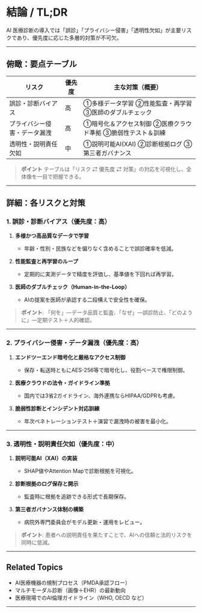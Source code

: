 # 結論 / TL;DR

AI 医療診断の導入では「誤診」「プライバシー侵害」「透明性欠如」が主要リスクであり、優先度に応じた多層的対策が不可欠。

---

## 俯瞰：要点テーブル

| リスク            | 優先度 | 主な対策（概要）                         |
| -------------- | --- | -------------------------------- |
| 誤診・診断バイアス      | 高   | ①多様データ学習 ②性能監査・再学習 ③医師のダブルチェック   |
| プライバシー侵害・データ漏洩 | 高   | ①暗号化＆アクセス制御 ②医療クラウド準拠 ③脆弱性テスト＆訓練 |
| 透明性・説明責任欠如     | 中   | ①説明可能AI(XAI) ②診断根拠ログ ③第三者ガバナンス   |

> **ポイント**
> テーブルは「リスク ⇄ 優先度 ⇄ 対策」の対応を可視化し、全体像を一目で把握できる。

---

## 詳細：各リスクと対策

### 1. 誤診・診断バイアス（優先度：高）

1. **多様かつ高品質なデータで学習**

   * 年齢・性別・民族などを偏りなく含めることで誤診確率を低減。
2. **性能監査と再学習のループ**

   * 定期的に実測データで精度を評価し、基準値を下回れば再学習。
3. **医師のダブルチェック（Human-in-the-Loop）**

   * AIの提案を医師が承認する二段構えで安全性を確保。

> **ポイント**: 「何を」—データ品質と監査、「なぜ」—誤診防止、「どのように」—定期テスト＋人的確認。

---

### 2. プライバシー侵害・データ漏洩（優先度：高）

1. **エンドツーエンド暗号化と厳格なアクセス制御**

   * 保存・転送時ともにAES-256等で暗号化し、役割ベースで権限制御。
2. **医療クラウドの法令・ガイドライン準拠**

   * 国内では3省2ガイドライン、海外連携ならHIPAA/GDPRも考慮。
3. **脆弱性診断とインシデント対応訓練**

   * 年次ペネトレーションテスト＋演習で漏洩時の被害を最小化。

---

### 3. 透明性・説明責任欠如（優先度：中）

1. **説明可能AI（XAI）の実装**

   * SHAP値やAttention Mapで診断根拠を可視化。
2. **診断根拠のログ保存と開示**

   * 監査時に根拠を追跡できる形式で長期保存。
3. **第三者ガバナンス体制の構築**

   * 病院外専門委員会がモデル更新・運用をレビュー。

> **ポイント**: 患者への説明責任を果たすことで、AIへの信頼と法的リスクを同時に低減。

---

## Related Topics

* AI医療機器の規制プロセス（PMDA承認フロー）
* マルチモーダル診断（画像＋EHR）の最新動向
* 医療現場でのAI倫理ガイドライン（WHO, OECD など）

---
